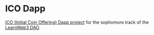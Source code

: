 # ICO Dapp

[ICO (Initial Coin Offering) Dapp project](https://www.learnweb3.io/tracks/sophomore/initial-coin-offering) for the sophomore track of the [LearnWeb3 DAO](https://www.learnweb3.io/).